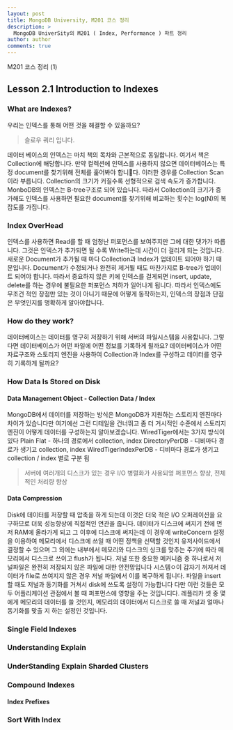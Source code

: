 ```yaml
---
layout: post
title: MongoDB University, M201 코스 정리
description: >
  MongoDB UniverSity의 M201 ( Index, Performance ) 파트 정리
author: author
comments: true
---
```


M201 코스 정리 (1)

## Lesson 2.1 Introduction to Indexes
### What are Indexes?
우리는 인덱스를 통해 어떤 것을 해결할 수 있을까요?
> 슬로우 쿼리 입니다.

데이터 베이스의 인덱스는 마치 책의 목차와 근본적으로 동일합니다. 여기서 책은 Collection에 해당합니다.
만약 컬렉션에 인덱스를 사용하지 않으면 데이터베이스는 특정 document를 찾기위해 전체를 훑어봐야 합니다.
이러한 경우를 Collection Scan이라 부릅니다. Collection의 크기가 커질수록 선형적으로 검색 속도가
증가합니다. MonboDB의 인덱스는 B-tree구조로 되어 있습니다. 따라서 Collection의 크기가 증가해도
인덱스를 사용하면 필요한 document를 찾기위해 비교하는 횟수는 log(N)의 복잡도를 가집니다.

### Index OverHead
인덱스를 사용하면 Read를 할 때 엄청난 퍼포먼스를 보여주지만 그에 대한 댓가가 따릅니다. 그것은
인덱스가 추가되면 될 수록 Write하는데 시간이 더 걸리게 되는 것입니다. 새로운 Document가 추가될 때 마다
Collection과 Index가 업데이트 되어야 하기 때문입니다. Document가 수정되거나 완전히 제거될 때도
마찬가지로 B-tree가 업데이트 되어야 합니다. 따라서 중요하지 않은 키에 인덱스를 걸게되면 insert, update,
delete를 하는 경우에 불필요한 퍼포먼스 저하가 일어나게 됩니다. 따라서 인덱스에도 무조건 적인 장점만
있는 것이 아니기 때문에 어떻게 동작하는지, 인덱스의 장점과 단점은 무엇인지를 명확하게 알아야합니다.



### How do they work?
데이터베이스는 데이터를 영구히 저장하기 위해 서버의 파일시스템을 사용합니다. 그렇다면 데이터베이스가
어떤 파일에 어떤 정보를 기록하게 될까요? 데이터베이스가 어떤 자료구조와 스토리지 엔진을 사용하여 Collection과
Index를 구성하고 데이터를 영구히 기록하게 될까요?

### How Data Is Stored on Disk
#### Data Management Object - Collection Data / Index
MongoDB에서 데이터를 저장하는 방식은 MongoDB가 지원하는 스토리지 엔진마다 차이가 있습니다만 여기에선
그런 디테일을 건너뛰고 좀 더 거시적인 수준에서 스토리지 엔진이 어떻게 데이터를 구성하는지 알아보겠습니다.
WiredTiger에서는 3가지 방식이 있다
Plain Flat - 하나의 경로에서 collection, index
DirectoryPerDB - 디비마다 경로가 생기고 collection, index
WiredTigerIndexPerDB - 디비마다 경로가 생기고 collection / index 별로 구분 됨
> 서버에 여러개의 디스크가 있는 경우 I/O 병렬화가 사용되엉 퍼포먼스 향상, 전체적인 처리량 향상

#### Data Compression
Disk에 데이터를 저장할 때 압축을 하게 되는데 이것은 더욱 적은 I/O 오퍼레이션을 요구하므로 더욱 성능향상에
직접적인 연관을 줍니다. 데이터가 디스크에 써지기 전에 먼저 RAM에 올라가게 되고 그 이후에 디스크에 써지는데
이 경우에 writeConcern 설정을 이용하여 메모리에서 디스크에 쓰일 때 어떤 정책을 선택할 것인지 유저사이드에서
결정할 수 있으며 그 외에는 내부에서 메모리와 디스크의 싱크를 맞추는 주기에 따라 메모리에서 디스크로 쓰이고
flush가 됩니다. 저널 또한 중요한 메커니즘 중 하나로서 저널파일은 완전히 저장되지 않은 파일에 대한 안전망입니다
시스템ㅇ이 갑자기 꺼져서 데이터가 file로 쓰여지지 않은 경우 저널 파일에서 이를 복구하게 됩니다. 파일을
insert할 때도 저널과 동기화를 거쳐서 disk에 쓰도록 설정이 가능합니다
다만 이런 것들은 모두 어플리케이션 관점에서 볼 때 퍼포먼스에 영향을 주는 것입니디다. 레플리카 셋 중 몇에게
메모리의 데이터를 쓸 것인지, 메모리의 데이터에서 디스크로 쓸 때 저널과 얼마나 동기화를 맞출 지 하는 설정인 것입니다.

### Single Field Indexes

### Understanding Explain

### UnderStanding Explain Sharded Clusters

### Compound Indexes

#### Index Prefixes

### Sort With Index
